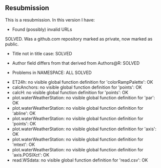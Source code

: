 ## Resubmission
This is a resubmission. In this version I have:

* Found (possibly) invalid URLs

SOLVED. Was a github.com repository marked as private, now marked as public.

* Title not in title case: SOLVED

* Author field differs from that derived from Authors@R: SOLVED

* Problems in NAMESPACE: ALL SOLVED

- ET24h: no visible global function definition for 'colorRampPalette': OK
- calcAnchors: no visible global function definition for 'points': OK
- calcH: no visible global function definition for 'points': OK
- plot.waterWeatherStation: no visible global function definition for
  'par': OK
- plot.waterWeatherStation: no visible global function definition for
  'abline': OK
- plot.waterWeatherStation: no visible global function definition for
  'points': OK
- plot.waterWeatherStation: no visible global function definition for
  'axis': OK
- plot.waterWeatherStation: no visible global function definition for
  'mtext': OK
- plot.waterWeatherStation: no visible global function definition for
  'axis.POSIXct': OK
- read.WSdata: no visible global function definition for 'read.csv': OK